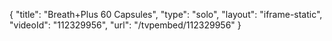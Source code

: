 {
    "title": "Breath+Plus  60 Capsules",
    "type": "solo",
    "layout": "iframe-static",
    "videoId": "112329956",
    "url": "\/tvpembed\/112329956"
}